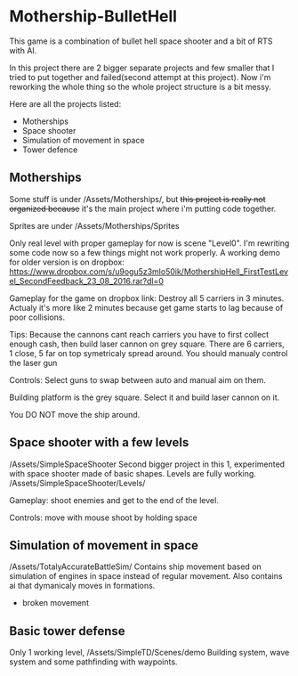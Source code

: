 # Mothership-BulletHell

This game is a combination of bullet hell space shooter and a bit of RTS with AI.

In this project there are 2 bigger separate projects and few smaller that I tried to put together and failed(second attempt at this project). Now i'm reworking the whole thing so the whole project structure is a bit messy.

Here are all the projects listed:
- Motherships
- Space shooter
- Simulation of movement in space
- Tower defence

## Motherships
Some stuff is under /Assets/Motherships/, but ~~this project is really not organized because~~ it's the main project where i'm putting code together.

Sprites are under /Assets/Motherships/Sprites

Only real level with proper gameplay for now is scene "Level0". I'm rewriting some code now so a few things might not work properly. A working demo for older version is on dropbox: https://www.dropbox.com/s/u9ogu5z3mlo50ik/MothershipHell_FirstTestLevel_SecondFeedback_23_08_2016.rar?dl=0

Gameplay for the game on dropbox link:
Destroy all 5 carriers in 3 minutes. Actualy it's more like 2 minutes because get game starts to lag because of poor collisions.

Tips: Because the cannons cant reach carriers you have to first collect enough cash, then build laser cannon on grey square.
There are 6 carriers, 1 close, 5 far on top symetricaly spread around.
You should manualy control the laser gun

Controls:
Select guns to swap between auto and manual aim on them.

Building platform is the grey square. Select it and build laser cannon on it.

You DO NOT move the ship around.


## Space shooter with a few levels
/Assets/SimpleSpaceShooter
Second bigger project in this 1, experimented with space shooter made of basic shapes.
Levels are fully working. /Assets/SimpleSpaceShooter/Levels/

Gameplay: shoot enemies and get to the end of the level.

Controls: 
move with mouse
shoot by holding space


## Simulation of movement in space
/Assets/TotalyAccurateBattleSim/
Contains ship movement based on simulation of engines in space instead of regular movement.
Also contains ai that dymanicaly moves in formations.
- broken movement

## Basic tower defense
Only 1 working level, /Assets/SimpleTD/Scenes/demo
Building system, wave system and some pathfinding with waypoints.
